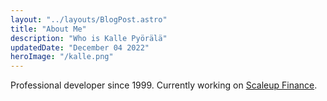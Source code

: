 ```yaml
---
layout: "../layouts/BlogPost.astro"
title: "About Me"
description: "Who is Kalle Pyörälä"
updatedDate: "December 04 2022"
heroImage: "/kalle.png"
---
```


Professional developer since 1999. Currently working on [Scaleup Finance](https://scaleup.finance).
